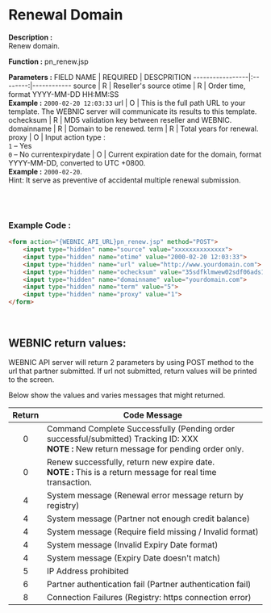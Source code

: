 #  Renewal Domain

**Description :** <br> 
Renew domain.

**Function :** pn_renew.jsp

**Parameters :** 
FIELD NAME | REQUIRED | DESCPRITION
-----------------|:--------:|------------
source | R | Reseller's source
otime | R | Order time, format YYYY-MM-DD HH:MM:SS <br> **Example :** `2000-02-20 12:03:33`
url | O | This is the full path URL to your template. The WEBNIC server will communicate its results to this template.
ochecksum | R | MD5 validation key between reseller and WEBNIC.
domainname | R | Domain to be renewed.
term | R | Total years for renewal.
proxy | O | Input action type : <br> `1` – Yes <br> `0` – No
currentexpirydate | O | Current expiration date for the domain, format YYYY-MM-DD, converted to UTC +0800. <br> **Example :** `2000-02-20`.<br> Hint: It serve as preventive of accidental multiple renewal submission.

<br>
<br>

### Example Code :

```HTML
<form action="{WEBNIC_API_URL}pn_renew.jsp" method="POST"> 
    <input type="hidden" name="source" value="xxxxxxxxxxxxxx"> 
    <input type="hidden" name="otime" value="2000-02-20 12:03:33"> 
    <input type="hidden" name="url" value="http://www.yourdomain.com">
    <input type="hidden" name="ochecksum" value="35sdfklmwew02sdf06ads1asd3"> 
    <input type="hidden" name="domainname" value="yourdomain.com">
    <input type="hidden" name="term" value="5">
    <input type="hidden" name="proxy" value="1">
</form>
```

<br>

WEBNIC return values:
-----
WEBNIC API server will return 2 parameters by using POST method to the url that partner submitted. If url not submitted, return values will be printed to the screen.

Below show the values and varies messages that might returned.

Return | Code Message
:-----:|-------------
0 | Command Complete Successfully (Pending order successful/submitted) Tracking ID: XXX <br> **NOTE :** New return message for pending order only.
0 | Renew successfully, return new expire date. <br> **NOTE :** This is a return message for real time transaction.
4 | System message (Renewal error message return by registry)
4 | System message (Partner not enough credit balance)
4 | System message (Require field missing / Invalid format)
4 | System message (Invalid Expiry Date format)
4 | System message (Expiry Date doesn't match)
5 | IP Address prohibited
6 | Partner authentication fail (Partner authentication fail)
8 | Connection Failures (Registry: https connection error)
